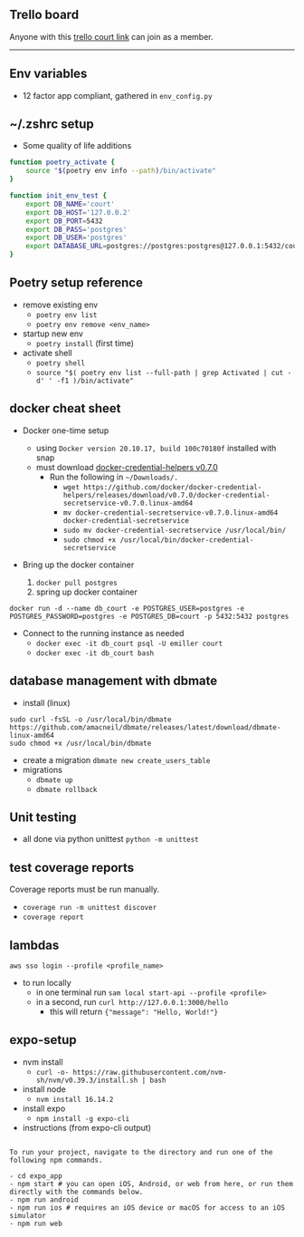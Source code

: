 ## Trello board

Anyone with this [trello court link](https://trello.com/invite/b/oS5Fz6bN/ATTI19c9e6c96c15131570252a4aa7a76f805C031F15/court) can join as a member.

---

## Env variables

- 12 factor app compliant, gathered in `env_config.py`


## ~/.zshrc setup

- Some quality of life additions
```bash
function poetry_activate {
    source "$(poetry env info --path)/bin/activate"
}

function init_env_test {
    export DB_NAME='court'
    export DB_HOST='127.0.0.2'
    export DB_PORT=5432
    export DB_PASS='postgres'
    export DB_USER='postgres'
    export DATABASE_URL=postgres://postgres:postgres@127.0.0.1:5432/court?sslmode=disable
}
```


## Poetry setup reference

- remove existing env
    - `poetry env list`
    - `poetry env remove <env_name>`
- startup new env
    - `poetry install` (first time)
- activate shell
    - `poetry shell`
    - `source "$( poetry env list --full-path | grep Activated | cut -d' ' -f1 )/bin/activate"`


## docker cheat sheet

- Docker one-time setup
    - using `Docker version 20.10.17, build 100c70180f` installed with snap
    - must download [docker-credential-helpers v0.7.0](https://github.com/docker/docker-credential-helpers/releases)
        - Run the following in `~/Downloads/.`
            - `wget https://github.com/docker/docker-credential-helpers/releases/download/v0.7.0/docker-credential-secretservice-v0.7.0.linux-amd64`
            - `mv docker-credential-secretservice-v0.7.0.linux-amd64 docker-credential-secretservice`
            - `sudo mv docker-credential-secretservice /usr/local/bin/`
            - `sudo chmod +x /usr/local/bin/docker-credential-secretservice`

- Bring up the docker container
    1. `docker pull postgres`
    2. spring up docker container

```
docker run -d --name db_court -e POSTGRES_USER=postgres -e POSTGRES_PASSWORD=postgres -e POSTGRES_DB=court -p 5432:5432 postgres
```

- Connect to the running instance as needed
    - `docker exec -it db_court psql -U emiller court`
    - `docker exec -it db_court bash`


## database management with dbmate

- install (linux)
```
sudo curl -fsSL -o /usr/local/bin/dbmate https://github.com/amacneil/dbmate/releases/latest/download/dbmate-linux-amd64
sudo chmod +x /usr/local/bin/dbmate
```
- create a migration `dbmate new create_users_table`
- migrations
    - `dbmate up`
    - `dbmate rollback`


## Unit testing

- all done via python unittest `python -m unittest`


## test coverage reports
Coverage reports must be run manually.

- `coverage run -m unittest discover`
- `coverage report`


## lambdas
`aws sso login --profile <profile_name>`

- to run locally
    - in one terminal run `sam local start-api --profile <profile>`
    - in a second, run `curl http://127.0.0.1:3000/hello`
        - this will return `{"message": "Hello, World!"}`

## expo-setup

- nvm install
    - `curl -o- https://raw.githubusercontent.com/nvm-sh/nvm/v0.39.3/install.sh | bash`
- install node
    - `nvm install 16.14.2`
- install expo
    - `npm install -g expo-cli`
- instructions (from expo-cli output)
```

To run your project, navigate to the directory and run one of the following npm commands.

- cd expo_app
- npm start # you can open iOS, Android, or web from here, or run them directly with the commands below.
- npm run android
- npm run ios # requires an iOS device or macOS for access to an iOS simulator
- npm run web
```
